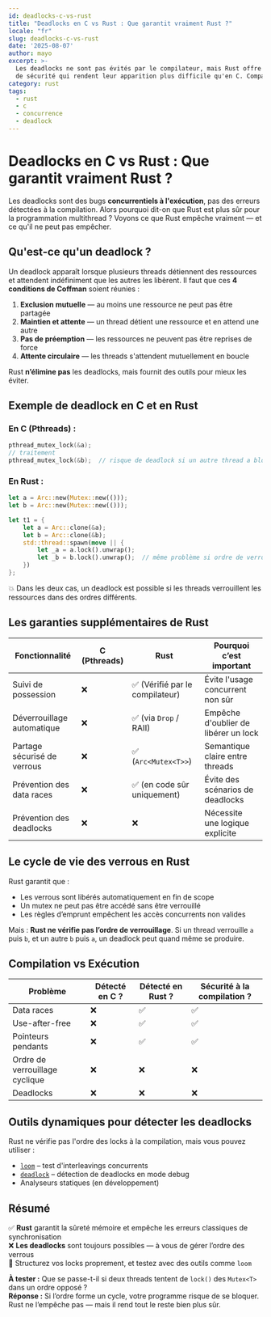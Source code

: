 ```yaml
---
id: deadlocks-c-vs-rust
title: "Deadlocks en C vs Rust : Que garantit vraiment Rust ?"
locale: "fr"
slug: deadlocks-c-vs-rust
date: '2025-08-07'
author: mayo
excerpt: >-
  Les deadlocks ne sont pas évités par le compilateur, mais Rust offre des garanties
  de sécurité qui rendent leur apparition plus difficile qu'en C. Comparaison détaillée.
category: rust
tags:
  - rust
  - c
  - concurrence
  - deadlock
---
```


# Deadlocks en C vs Rust : Que garantit vraiment Rust ?

Les deadlocks sont des bugs **concurrentiels à l'exécution**, pas des erreurs détectées à la compilation. Alors pourquoi dit-on que Rust est plus sûr pour la programmation multithread ? Voyons ce que Rust empêche vraiment — et ce qu'il ne peut pas empêcher.

## Qu'est-ce qu'un deadlock ?

Un deadlock apparaît lorsque plusieurs threads détiennent des ressources et attendent indéfiniment que les autres les libèrent. Il faut que ces **4 conditions de Coffman** soient réunies :

1. **Exclusion mutuelle** — au moins une ressource ne peut pas être partagée  
2. **Maintien et attente** — un thread détient une ressource et en attend une autre  
3. **Pas de préemption** — les ressources ne peuvent pas être reprises de force  
4. **Attente circulaire** — les threads s'attendent mutuellement en boucle

Rust **n’élimine pas** les deadlocks, mais fournit des outils pour mieux les éviter.

## Exemple de deadlock en C et en Rust

### En C (Pthreads) :

```c
pthread_mutex_lock(&a);
// traitement
pthread_mutex_lock(&b);  // risque de deadlock si un autre thread a bloqué `b` puis `a`
```

### En Rust :

```rust
let a = Arc::new(Mutex::new(()));
let b = Arc::new(Mutex::new(()));

let t1 = {
    let a = Arc::clone(&a);
    let b = Arc::clone(&b);
    std::thread::spawn(move || {
        let _a = a.lock().unwrap();
        let _b = b.lock().unwrap();  // même problème si ordre de verrouillage inversé
    })
};
```

💥 Dans les deux cas, un deadlock est possible si les threads verrouillent les ressources dans des ordres différents.

## Les garanties supplémentaires de Rust

| Fonctionnalité              | C (Pthreads) | Rust                      | Pourquoi c’est important               |
|-----------------------------|---------------|---------------------------|----------------------------------------|
| Suivi de possession         | ❌            | ✅ (Vérifié par le compilateur) | Évite l'usage concurrent non sûr       |
| Déverrouillage automatique  | ❌            | ✅ (via `Drop` / RAII)     | Empêche d'oublier de libérer un lock  |
| Partage sécurisé de verrous | ❌            | ✅ (`Arc<Mutex<T>>`)       | Semantique claire entre threads       |
| Prévention des data races   | ❌            | ✅ (en code sûr uniquement) | Évite des scénarios de deadlocks       |
| Prévention des deadlocks    | ❌            | ❌                         | Nécessite une logique explicite        |

## Le cycle de vie des verrous en Rust

Rust garantit que :
- Les verrous sont libérés automatiquement en fin de scope
- Un mutex ne peut pas être accédé sans être verrouillé
- Les règles d’emprunt empêchent les accès concurrents non valides

Mais : **Rust ne vérifie pas l’ordre de verrouillage**. Si un thread verrouille `a` puis `b`, et un autre `b` puis `a`, un deadlock peut quand même se produire.

## Compilation vs Exécution

| Problème                    | Détecté en C ? | Détecté en Rust ? | Sécurité à la compilation ? |
|-----------------------------|----------------|--------------------|------------------------------|
| Data races                  | ❌             | ✅                 | ✅                           |
| Use-after-free              | ❌             | ✅                 | ✅                           |
| Pointeurs pendants          | ❌             | ✅                 | ✅                           |
| Ordre de verrouillage cyclique | ❌         | ❌                 | ❌                           |
| Deadlocks                   | ❌             | ❌                 | ❌                           |

## Outils dynamiques pour détecter les deadlocks

Rust ne vérifie pas l'ordre des locks à la compilation, mais vous pouvez utiliser :

- [`loom`](https://docs.rs/loom) – test d'interleavings concurrents
- [`deadlock`](https://docs.rs/deadlock) – détection de deadlocks en mode debug
- Analyseurs statiques (en développement)

## Résumé

✅ **Rust** garantit la sûreté mémoire et empêche les erreurs classiques de synchronisation  
❌ **Les deadlocks** sont toujours possibles — à vous de gérer l’ordre des verrous  
🚀 Structurez vos locks proprement, et testez avec des outils comme `loom`

**À tester :** Que se passe-t-il si deux threads tentent de `lock()` des `Mutex<T>` dans un ordre opposé ?  
**Réponse :** Si l’ordre forme un cycle, votre programme risque de se bloquer. Rust ne l’empêche pas — mais il rend tout le reste bien plus sûr.
